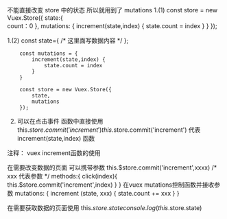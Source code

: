 不能直接改变 store 中的状态 所以就用到了 mutations
1.(1)   const store = new Vuex.Store({
            state:{  
               count：0
            },
            mutations: {
                increment(state,index) {
                    state.count = index
                }
            }
        });

1.(2)   const state={ 
            /* 这里面写数据内容 */
        };

        const mutations = {
            increment(state,index) {
                state.count = index
            }
        }

        const store = new Vuex.Store({
            state,
            mutations
        });

2. 可以在点击事件 函数中直接使用  this.$store.commit('increment')  
this.$store.commit('increment') 代表  increment(state,index) 函数


注释： vuex increment函数的使用

在需要改变数据的页面 
可以携带参数 this.$store.commit('increment',xxxx)      /* xxx 代表参数 */
    methods:{
        click(index){
            this.$store.commit('increment',index)
        }
    }
    在vuex  mutations控制函数并接收参数
    mutations: {
        increment (state, xxx) {
            state.count += xxx
        }
    }

在需要获取数据的页面使用 this.$store.state   console.log(this.$store.state)